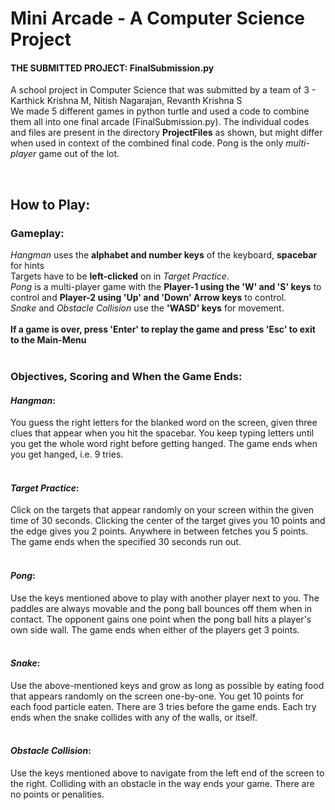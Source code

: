 # Mini Arcade - A Computer Science Project

#### THE SUBMITTED PROJECT: FinalSubmission.py

A school project in Computer Science that was submitted by a team of 3 - Karthick Krishna M, Nitish Nagarajan, Revanth Krishna S<br>
We made 5 different games in python turtle and used a code to combine them all into one final arcade (FinalSubmission.py). The individual codes and files are present in the directory __ProjectFiles__ as shown, but might differ when used in context of the combined final code. Pong is the only <i> multi-player </i> game out of the lot.

<br>

## How to Play:

### Gameplay:
*Hangman* uses the **alphabet and number keys** of the keyboard, **spacebar** for hints <br>
Targets have to be **left-clicked** on in *Target Practice*. <br>
*Pong* is a multi-player game with the **Player-1 using the 'W' and 'S' keys** to control and **Player-2 using 'Up' and 'Down' Arrow keys** to control.<br>
*Snake* and *Obstacle Collision* use the **'WASD' keys** for movement. <br>
<br><strong>
If a game is over, press '**Enter**' to replay the game and press '**Esc**' to exit to the Main-Menu<br>
<br></strong>
### Objectives, Scoring and When the Game Ends:

#### *Hangman*: 
You guess the right letters for the blanked word on the screen, given three clues that appear when you hit the spacebar. You keep typing letters until you get the whole word right before getting hanged. The game ends when you get hanged, i.e. 9 tries.<br><br>

#### *Target Practice*: 
Click on the targets that appear randomly on your screen within the given time of 30 seconds. Clicking the center of the target gives you 10 points and the edge gives you 2 points. Anywhere in between fetches you 5 points. The game ends when the specified 30 seconds run out.<br><br>

#### *Pong*: 
Use the keys mentioned above to play with another player next to you. The paddles are always movable and the pong ball bounces off them when in contact. The opponent gains one point when the pong ball hits a player's own side wall. The game ends when either of the players get 3 points. <br><br>

#### *Snake*: 
Use the above-mentioned keys and grow as long as possible by eating food that appears randomly on the screen one-by-one. You get 10 points for each food particle eaten. There are 3 tries before the game ends. Each try ends when the snake collides with any of the walls, or itself.<br><br>

#### *Obstacle Collision*: 
Use the keys mentioned above to navigate from the left end of the screen to the right. Colliding with an obstacle in the way ends your game. There are no points or penalities.<br><br>
